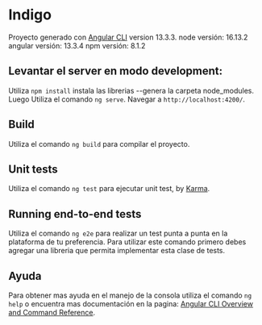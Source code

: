 # Indigo

Proyecto generado con [Angular CLI](https://github.com/angular/angular-cli) version 13.3.3.
node versión: 16.13.2
angular versión: 13.3.4
npm versión: 8.1.2 

## Levantar el server en modo development:

Utiliza `npm install` instala las librerias --genera la carpeta node_modules. Luego Utiliza el comando `ng serve`. Navegar a `http://localhost:4200/`.

## Build

Utiliza el comando `ng build` para compilar el proyecto.

## Unit tests

Utiliza el comando `ng test` para ejecutar unit test, by [Karma](https://karma-runner.github.io).

## Running end-to-end tests

Utiliza el comando `ng e2e` para realizar un test punta a punta en la plataforma de tu preferencia. Para utilizar este comando primero debes agregar una libreria que permita implementar esta clase de tests.
## Ayuda

Para obtener mas ayuda en el manejo de la consola utiliza el comando `ng help` o encuentra mas documentación en la pagina: [Angular CLI Overview and Command Reference](https://angular.io/cli).
